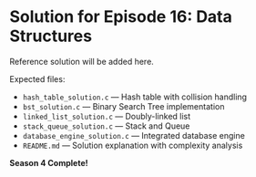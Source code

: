 # Solution for Episode 16: Data Structures

Reference solution will be added here.

Expected files:
- `hash_table_solution.c` — Hash table with collision handling
- `bst_solution.c` — Binary Search Tree implementation
- `linked_list_solution.c` — Doubly-linked list
- `stack_queue_solution.c` — Stack and Queue
- `database_engine_solution.c` — Integrated database engine
- `README.md` — Solution explanation with complexity analysis

**Season 4 Complete!**

